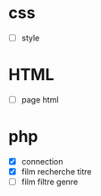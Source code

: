 # css
- [ ] style 

# HTML
- [ ] page html

# php
- [x] connection 
- [x] film recherche titre
- [ ] film filtre genre